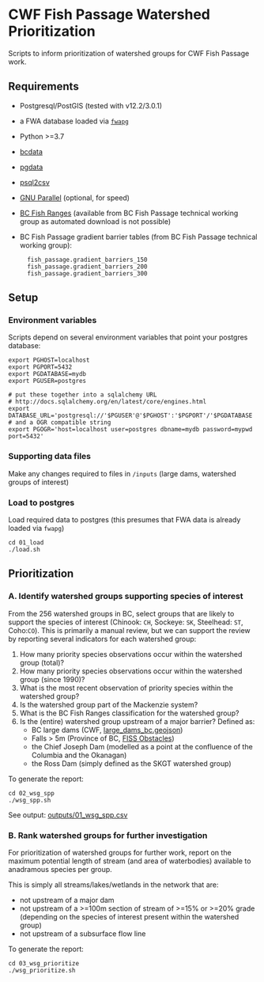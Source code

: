 # CWF Fish Passage Watershed Prioritization

Scripts to inform prioritization of watershed groups for CWF Fish Passage work.

## Requirements

- Postgresql/PostGIS (tested with v12.2/3.0.1)
- a FWA database loaded via [`fwapg`](https://github.com/smnorris/fwapg)
- Python >=3.7
- [bcdata](https://github.com/smnorris/bcdata)
- [pgdata](https://github.com/smnorris/pgdata)
- [psql2csv](https://github.com/fphilipe/psql2csv)
- [GNU Parallel](https://www.gnu.org/software/parallel/) (optional, for speed)
- [BC Fish Ranges](https://catalogue.data.gov.bc.ca/dataset/provincial-fish-ranges-watersheds) (available from BC Fish Passage technical working group as automated download is not possible)
- BC Fish Passage gradient barrier tables (from BC Fish Passage technical working group):

        fish_passage.gradient_barriers_150
        fish_passage.gradient_barriers_200
        fish_passage.gradient_barriers_300



## Setup

### Environment variables

Scripts depend on several environment variables that point your postgres database:

    export PGHOST=localhost
    export PGPORT=5432
    export PGDATABASE=mydb
    export PGUSER=postgres

    # put these together into a sqlalchemy URL
    # http://docs.sqlalchemy.org/en/latest/core/engines.html
    export DATABASE_URL='postgresql://'$PGUSER'@'$PGHOST':'$PGPORT'/'$PGDATABASE
    # and a OGR compatible string
    export PGOGR='host=localhost user=postgres dbname=mydb password=mypwd port=5432'


### Supporting data files

Make any changes required to files in `/inputs` (large dams, watershed groups of interest)

### Load to postgres

Load required data to postgres (this presumes that FWA data is already loaded via `fwapg`)

    cd 01_load
    ./load.sh


## Prioritization


### A. Identify watershed groups supporting species of interest

From the 256 watershed groups in BC, select groups that are likely to support the species of interest
(Chinook: `CH`, Sockeye: `SK`, Steelhead: `ST`, Coho:`CO`). This is primarily a manual review, but we can support the review by reporting several indicators for each watershed group:

1. How many priority species observations occur within the watershed group (total)?
2. How many priority species observations occur within the watershed group (since 1990)?
3. What is the most recent observation of priority species within the watershed group?
4. Is the watershed group part of the Mackenzie system?
5. What is the BC Fish Ranges classification for the watershed group?
6. Is the (entire) watershed group upstream of a major barrier? Defined as:
    - BC large dams (CWF, [large_dams_bc.geojson](inputs/large_dams_bc.geojson))
    - Falls > 5m (Province of BC, [FISS Obstacles](https://catalogue.data.gov.bc.ca/dataset/provincial-obstacles-to-fish-passage))
    - the Chief Joseph Dam (modelled as a point at the confluence of the Columbia and the Okanagan)
    - the Ross Dam (simply defined as the SKGT watershed group)

To generate the report:

    cd 02_wsg_spp
    ./wsg_spp.sh

See output: [outputs/01_wsg_spp.csv](outputs/01_wsg_spp.csv)

### B. Rank watershed groups for further investigation

For prioritization of watershed groups for further work, report on the maximum potential length of stream (and area of waterbodies) available to anadramous species per group.

This is simply all streams/lakes/wetlands in the network that are:

- not upstream of a major dam
- not upstream of a >=100m section of stream of >=15% or >=20% grade (depending on the species of interest present within the watershed group)
- not upstream of a subsurface flow line

To generate the report:

    cd 03_wsg_prioritize
    ./wsg_prioritize.sh


